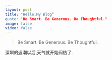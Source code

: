 ```yaml
---
layout: post
title: "Hello,My Blog”
quote: "Be Smart. Be Generous. Be Thoughtful."
image: false
video: false
---
```


> Be Smart. Be Generous. Be Thoughtful.

深圳的返潮以后,天气就开始闷热了.